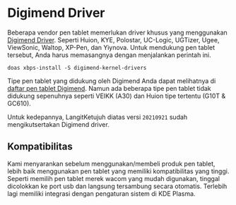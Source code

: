 # Digimend Driver

Beberapa vendor pen tablet memerlukan driver khusus yang menggunakan [Digimend Driver](http://digimend.github.io). Seperti Huion, KYE, Polostar, UC-Logic, UGTizer, Ugee, ViewSonic, Waltop, XP-Pen, dan Yiynova. Untuk mendukung pen tablet tersebut, Anda harus memasangnya dengan menjalankan perintah ini.

```
doas xbps-install -S digimend-kernel-drivers
```

Tipe pen tablet yang didukung oleh Digimend Anda dapat melihatnya di [daftar pen tablet Digimend](https://digimend.github.io/tablets). Namun ada beberapa tipe pen tablet tidak didukung sepenuhnya seperti VEIKK (A30) dan Huion tipe tertentu (G10T & GC610).

Untuk kedepannya, LangitKetujuh diatas versi `20210921` sudah mengikutsertakan Digimend driver.

## Kompatibilitas

Kami menyarankan sebelum menggunakan/membeli produk pen tablet, lebih baik menggunakan pen tablet yang memiliki kompatibilitas yang tinggi. Seperti memilih pen tablet merek wacom yang mudah digunakan, tinggal dicolokkan ke port usb dan langsung tersambung secara otomatis. Terlebih lagi memiliki integrasi dengan pengaturan sistem di KDE Plasma.
